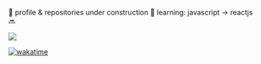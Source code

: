 💭 profile & repositories under construction
🎑 learning: javascript -> reactjs 🔜

[![](https://i.imgur.com/1a76BYY.gif)]()

<!--- [![wakatime](https://wakatime.com/badge/user/bd8e3849-740c-4437-9b22-e9fdf8965e7b.svg?style=flat-square)](https://wakatime.com/@bd8e3849-740c-4437-9b22-e9fdf8965e7b) --->
[![wakatime](https://wakatime.com/badge/user/bd8e3849-740c-4437-9b22-e9fdf8965e7b.svg)](https://wakatime.com/@bd8e3849-740c-4437-9b22-e9fdf8965e7b)
